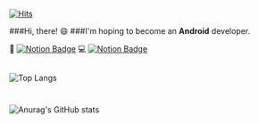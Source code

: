 [![Hits](https://hits.seeyoufarm.com/api/count/incr/badge.svg?url=https%3A%2F%2Fgithub.com%2Fjeongminji4490&count_bg=%23F9CDF8&title_bg=%2364D2F9&icon=&icon_color=%23E7E7E7&title=hits&edge_flat=false)](https://hits.seeyoufarm.com)

###Hi, there! 😄
###I'm hoping to become an **Android** developer.

💬 [![Notion Badge](http://img.shields.io/badge/-Portfolio-FF3366?style=flat&link=https://nervous-course-1e0.notion.site/Portfolio-2e3d73d329bf4a6d8fb4df5321cc3e44)](https://nervous-course-1e0.notion.site/Portfolio-2e3d73d329bf4a6d8fb4df5321cc3e44)
💻 [![Notion Badge](http://img.shields.io/badge/-TechBlog-000000?style=flat&link=https://nervous-course-1e0.notion.site/Study-List-53fe86bb97064a649c10dfb47daba9b3)](https://nervous-course-1e0.notion.site/Study-List-53fe86bb97064a649c10dfb47daba9b3)



## 
![Top Langs](https://github-readme-stats.vercel.app/api/top-langs/?username=jeongminji4490&layout=compact&theme=algolia)
#
![Anurag's GitHub stats](https://github-readme-stats.vercel.app/api?username=jeongminji4490&count_private=true&show_icons=true&theme=algolia)




<!--
**jeongminji4490/Jeongminji4490** is a ✨ _special_ ✨ repository because its `README.md` (this file) appears on your GitHub profile.

Here are some ideas to get you started:

- 🔭 I’m currently working on ...
- 🌱 I’m currently learning ...
- 👯 I’m looking to collaborate on ...
- 🤔 I’m looking for help with ...
- 💬 Ask me about ...
- 📫 How to reach me: ...
- 😄 Pronouns: ...
- ⚡ Fun fact: ...
-->
